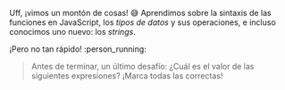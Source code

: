 Uff, ¡vimos un montón de cosas! :sweat_smile: Aprendimos sobre la sintaxis de las funciones en JavaScript, los _tipos de datos_ y sus operaciones, e incluso conocimos uno nuevo: los _strings_.

¡Pero no tan rápido! :person_running:

> Antes de terminar, un último desafío: ¿Cuál es el valor de las siguientes expresiones? ¡Marca todas las correctas!
 